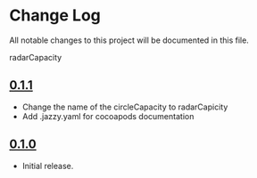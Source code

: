# Change Log
All notable changes to this project will be documented in this file.

radarCapacity

## [0.1.1](https://github.com/HamzaGhazouani/HGRippleRadarView/releases/tag/0.1.1)

* Change the name of the circleCapacity to radarCapicity 
* Add .jazzy.yaml for cocoapods documentation

## [0.1.0](https://github.com/HamzaGhazouani/HGRippleRadarView/releases/tag/0.1.0)

* Initial release.
